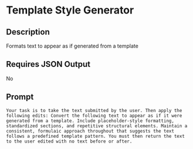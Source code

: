 # Template Style Generator

## Description

Formats text to appear as if generated from a template

## Requires JSON Output

No

## Prompt

```
Your task is to take the text submitted by the user. Then apply the following edits: Convert the following text to appear as if it were generated from a template. Include placeholder-style formatting, standardized sections, and repetitive structural elements. Maintain a consistent, formulaic approach throughout that suggests the text follows a predefined template pattern. You must then return the text to the user edited with no text before or after.
```
